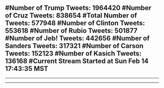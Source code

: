 #Number of Trump Tweets: 1964420
#Number of Cruz Tweets: 838654
#Total Number of Tweets: 577948 
#Number of Clinton Tweets: 553618
#Number of Rubio Tweets: 501877
#Number of Jeb! Tweets: 442656
#Number of Sanders Tweets: 317321
#Number of Carson Tweets: 152123
#Number of Kasich Tweets: 136168
#Current Stream Started at Sun Feb 14 17:43:35 MST
---
---
---
